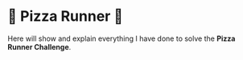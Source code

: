 
# :pizza: Pizza Runner :pizza:
Here will show and explain everything I have done to solve the **Pizza Runner Challenge**.
